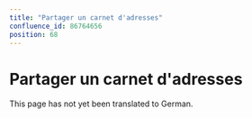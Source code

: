 ```yaml
---
title: "Partager un carnet d'adresses"
confluence_id: 86764656
position: 68
---
```

# Partager un carnet d'adresses


This page has not yet been translated to German.


